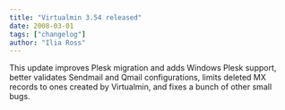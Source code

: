 ```yaml
---
title: "Virtualmin 3.54 released"
date: 2008-03-01
tags: ["changelog"]
author: "Ilia Ross"
---
```


This update improves Plesk migration and adds Windows Plesk support, better validates Sendmail and Qmail configurations, limits deleted MX records to ones created by Virtualmin, and fixes a bunch of other small bugs.

